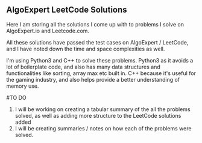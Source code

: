 ## AlgoExpert LeetCode Solutions

Here I am storing all the solutions I come up with to problems I solve on AlgoExpert.io and Leetcode.com.

All these solutions have passed the test cases on AlgoExpert / LeetCode, and I have noted down the time and space complexities as well.

I'm using Python3 and C++ to solve these problems.
Python3 as it avoids a lot of boilerplate code, and also has many data structures and functionalities like sorting, array max etc built in.
C++ because it's useful for the gaming industry, and also helps provide a better understanding of memory use. 

#TO DO

1. I will be working on creating a tabular summary of the all the problems solved, as well as adding more structure to the LeetCode solutions added
2. I will be creating summaries / notes on how each of the problems were solved.
